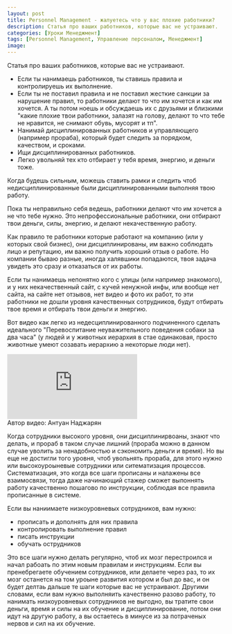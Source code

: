 ```yaml
---
layout: post
title: Personnel Management - жалуетесь что у вас плохие работники?
description: Статья про ваших работников, которые вас не устраивают.
categories: [Уроки Менеджмент]
tags: [Personnel Management, Управление персоналом, Менеджмент]
image:
---
```

Статья про ваших работников, которые вас не устраивают.
<ul>
<li>
Если ты нанимаешь работников, ты ставишь правила и контролируешь их выполнение.
</li><li>
Если ты не поставил правила и не поставил жесткие санкции за нарушение правил, то работники делают то что им хочется и как им хочется. А ты потом ноешь и обсуждаешь их с друзьями и близкими "какие плохие твои работники, залазят на голову, делают то что тебе не нравится, не снимают обувь, мусорят и тп".
</li><li>
Нанимай дисциплинированных работников и управляющего (например прораба), который будет следить за порядком, качеством, и сроками.
</li><li>
Ищи дисциплинированных работников. 
</li><li>
Легко увольняй тех кто отбирает у тебя время, энергию, и деньги тоже.
</li>
</ul>

Когда будешь сильным, можешь ставить рамки и следить чтоб недисциплинированные  были дисциплинированными выполняя твою работу. 

Пока ты неправильно себя ведешь, работники делают что им хочется а не что тебе нужно. Это непрофессиональные работники, они отбирают твои деньги, силы, энергию, и делают некачественную работу.

Как правило те работники которые работают на компанию (или у которых свой бизнес), они дисциплинированы, им важно соблюдать лицо и репутацию, им важно получить хороший отзыв о работе. Но компании бываю разные, иногда халявшики попадаются, твоя задача увидеть это сразу и отказаться от их работы.

Если ты нанимаешь непонятно кого с улицы (или например знакомого), и у них некачественный сайт, с кучей ненужной инфы, или вообще нет сайта, на сайте нет отзывов, нет видео и фото их работ, то эти работники не дошли уровня качественных сотрудников, будут отбирать твое время и отбирать твои деньги и энергию. 

Вот видео как легко из недесциплинированного подчиненного сделать идеального "Перевоспитание неуважительного поведения собаки за два часа" (у людей и у животных иерархия в стае одинаковая, просто животные умеют созавать иерархию а некоторые люди нет).

<div class="yt-video-container-1">
    <iframe src="https://www.youtube.com/embed/qpT_ywHvcNQ?rel=0" frameborder="0" allowfullscreen></iframe>
</div>
Автор видео: Антуан Наджарян


Когда сотрудники высокого уровня, они дисциплинирвоаны, знают что делать, и прораб в таком случае лишний (прораба можно в данном случае уволить за ненадобностью и сэкономить деньги и время). Но вы еще не достигли того уровня, чтоб увольнять прораба, для этого нужно или высокоуроыневые сотрудники или ситематизация процессов. Систематизация, это когда все шаги прописаны и налажены все взаимосвязи, тогда даже начинающий стажер сможет выпоннять работу качественно пошагово по инструкции, соблюдая все правила прописанные в системе.

Если вы наниимаете низкоуровневых сотрудников, вам нужно:
<ul>
<li>
прописать и дополнять для них правила
</li><li>
контролировать выполнение правил
</li><li>
писать инструкции
</li><li>
обучать острудников
</li>
</ul>
Это все шаги нужно делать регулярно, чтоб их мозг перестроился и начал рабоать по этим новым правилам и инструкциям. Если вы пренебрегаете обучением сотрудников, или делаете через раз, то их мозг останется на том уроыне развития котором и был до вас, и он будет делтаь дальше те шаги которые вас не устраивают. Другими словами, если вам нужно выполняить качественно разово работу, то нанимать низкоуровневых сотрудников не выгодно, вы тратите свои деньги, время и силы на их обучение и дисциплинирование, потом они идут на другую работу, а вы остаетесь в минусе из за потраченых нервов и сил на их обучение.
